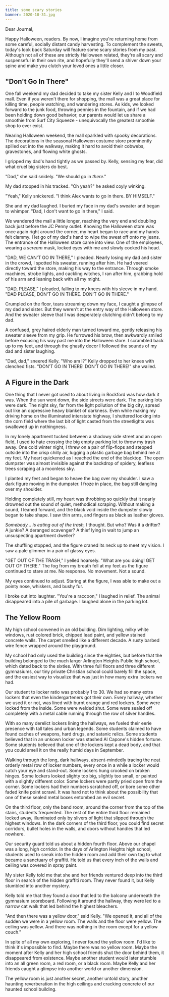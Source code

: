 ```yaml
---
title: some scary stories
banner: 2020-10-31.jpg
---
```


Dear Journal,

Happy Halloween, readers.  By now, I imagine you're returning home
from some careful, socially distant candy harvesting.  To complement
the sweets, today's look back Saturday will feature some scary stories
from my past.  Although not all of these are strictly Halloween
related, they're all scary and suspenseful in their own rite, and
hopefully they'll send a shiver down your spine and make you clutch
your loved ones a little closer.

## "Don't Go In There"

One fall weekend my dad decided to take my sister Kelly and I to
Woodfield mall.  Even if you weren't there for shopping, the mall was
a great place for killing time, people watching, and wandering stores.
As kids, we looked forward to the junk food, throwing pennies in the
fountain, and if we had been holding down good behavior, our parents
would let us share a smoothie from Surf City Squeeze - unequivocally
the greatest smoothie shop to ever exist.

Nearing Halloween weekend, the mall sparkled with spooky decorations.
The decorations in the seasonal Halloween costume store prominently
spilled out into the walkway, making it hard to avoid their cobwebs,
gravestones, and flowing white ghosts.

I gripped my dad's hand tightly as we passed by.  Kelly, sensing my
fear, did what cruel big sisters do best.

"Dad," she said snidely.  "We should go in _there_."

My dad stopped in his tracked.  "Oh yeah?" he asked coyly winking.

"Yeah," Kelly snickered.  "I think Alex wants to go in there.  BY
HIMSELF."

She and my dad laughed.  I buried my face in my dad's sweater and
began to whimper.  "Dad, I don't want to go in there," I said.

We wandered the mall a little longer, reaching the very end and
doubling back just before the JC Penny outlet.  Knowing the Halloween
store was once again right around the corner, my heart began to race
and my hands felt clammy.  I let go of my dad's hand to wipe the sweat
off onto my jeans.  The entrance of the Halloween store came into
view.  One of the employees, wearing a _scream_ mask, locked eyes with
me and slowly cocked his head.

"DAD, WE CAN'T GO IN THERE," I pleaded.  Nearly losing my dad and
sister in the crowd, I spotted his sweater, running after him.  He had
veered directly toward the store, making his way to the entrance.
Through smoke machines, strobe lights, and cackling witches, I ran
after him, grabbing hold of his arm and leaning back with all my
might.

"DAD, PLEASE," I pleaded, falling to my knees with his sleeve in my
hand.  "DAD PLEASE, DON'T GO IN THERE.  DON'T GO IN THERE."

Crumpled on the floor, tears streaming down my face, I caught a
glimpse of my dad and sister.  But they weren't at the entry way of
the Halloween store.  And the sweater sleeve that I was desperately
clutching didn't belong to my dad.

A confused, grey haired elderly man turned toward me, gently releasing
his sweater sleeve from my grip.  He furrowed his brow, then awkwardly
smiled before excusing his way past me into the Halloween store.  I
scrambled back up to my feet, and through the ghastly decor I followed
the sounds of my dad and sister laughing.

"Dad, dad," sneered Kelly.  "Who am I?"  Kelly dropped to her knees
with clenched fists.  "DON'T GO IN THERE!  DON'T GO IN THERE!" she
wailed.

## A Figure in the Dark

One thing that I never got used to about living in Rockford was how
dark it was.  When the sun went down, the side streets were dark.  The
parking lots were dark.  The night sky, far from the light pollution
of the big city, spread out like an oppressive heavy blanket of
darkness.  Even while making my driving home on the illuminated
interstate highway, I shuttered looking into the corn field where the
last bit of light casted from the streetlights was swallowed up in
nothingness.

In my lonely apartment tucked between a shadowy side street and an
open field, I used to hate crossing the big empty parking lot to throw
my trash away.  One cold winter night, I threw on a pair of flip-flops
and stepped outside into the crisp chilly air, lugging a plastic
garbage bag behind me at my feet.  My heart quickened as I reached the
end of the blacktop.  The open dumpster was almost invisible against
the backdrop of spidery, leafless trees scraping at a moonless sky.

I planted my feet and began to heave the bag over my shoulder.  I saw
a dark figure moving in the dumpster.  I froze in place, the bag still
dangling over my shoulder.

Holding completely still, my heart was throbbing so quickly that it
nearly drowned out the sound of quiet, methodical scraping.  Without
making a sound, I leaned forward, and the black void inside the
dumpster slowly began to take shape.  I saw thin arms, and fingers as
black as leather gloves.

_Somebody... is eating out of the trash,_ I thought.  But who?  Was it
a drifter?  A junkie?  A deranged scavenger?  A thief lying in wait to
jump an unsuspecting apartment dweller?

The shuffling stopped, and the figure craned its neck up to meet my
vision.  I saw a pale glimmer in a pair of glassy eyes.

"GET OUT OF THE TRASH," I yelled hoarsely.  "What are you doing!  GET
OUT OF THERE."  The fog from my breath fell at my feet as the figure
continued to stare at me.  No response.  No movement.  Not a sound.

My eyes continued to adjust.  Staring at the figure, I was able to
make out a pointy nose, whiskers, and bushy fur.

I broke out into laughter.  "You're a raccoon," I laughed in relief.
The animal disappeared into a pile of garbage.  I laughed alone in the
parking lot.

## The Yellow Room

My high school convened in an old building.  Dim lighting, milky white
windows, rust colored brick, chipped lead paint, and yellow stained
concrete walls.  The carpet smelled like a different decade.  A rusty
barbed wire fence wrapped around the playground.

My school had only used the building since the eighties, but before
that the building belonged to the much larger Arlington Heights Public
high school, which dated back to the sixties.  With three full floors
and three different gymnasiums, our tiny private Christian school
could barely fill the space, and the easiest way to visualize that was
just in how many extra lockers we had.

Our student to locker ratio was probably 1 to 30.  We had so many
extra lockers that even the kindergarteners got their own.  Every
hallway, whether we used it or not, was lined with burnt orange and
red lockers.  Some were locked from the inside.  Some were welded
shut.  Some were sealed off completely with a metal cable running
through the row of silver handles.

With so many derelict lockers lining the hallways, we fueled their
eerie presence with tall tales and urban legends.  Some students
claimed to have found caches of weapons, hard drugs, and satanic
relics.  Some students believed that in an unkown locker was stashed
Al Capone's hidden fortune.  Some students believed that one of the
lockers kept a dead body, and that you could smell it on the really
humid days in September.

Walking through the long, dark hallways, absent-mindedly tracing the
neat orderly metal row of locker numbers, every once in a while a
locker would catch your eye and stand-out.  Some lockers hung crooked
on broken hinges.  Some lockers looked slighty too big, slightly too
small, or painted with a slightly different color.  Some lockers were
partly pried open from the corner.  Some lockers had their numbers
scratched off, or bore some other faded knife point scrawl.  It was
hard not to think about the possibility that one of these sealed metal
boxes entombed an evil secret.

On the third floor, only the band room, around the corner from the top
of the stairs, students frequented.  The rest of the entire third
floor remained locked away, illuminated only by slivers of light that
slipped through the highest windows.  In the dark corners of the third
floor, you could find secret corridors, bullet holes in the walls, and
doors without handles that led nowhere.

Our security guard told us about a hidden fourth floor.  Above our
chapel was a long, high corridor.  In the days of Arlington Heights
high school, students used to sneak into the hidden room and add their
own tag to what became a sanctuary of graffiti.  He told us that every
inch of the walls and ceiling was covered in spray paint.

My sister Kelly told me that she and her friends ventured deep into
the third floor in search of the hidden graffiti room.  They never
found it, but Kelly stumbled into another mystery.

Kelly told me that they found a door that led to the balcony
underneath the gymnasium scoreboard.  Following it around the hallway,
they were led to a narrow cat walk that led behind the highest
bleachers.

"And then there was a yellow door," said Kelly.  "We opened it, and
all of the sudden we were in a yellow room.  The walls and the floor
were yellow.  The ceiling was yellow.  And there was nothing in the
room except for a yellow couch."

In spite of all my own exploring, I never found the yellow room.  I'd
like to think it's impossible to find.  Maybe there was no yellow
room.  Maybe the moment after Kelly and her high school friends shut
the door behind them, it disappeared from existence.  Maybe another
student would later stumble into an all green room, a red room, or a
black room.  Maybe Kelly and her friends caught a glimpse into another
world or another dimension.

The yellow room is just another secret, another untold story, another
haunting reverberation in the high ceilings and cracking concrete of
our haunted school building.

